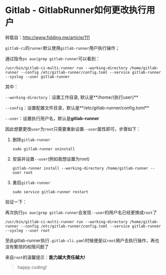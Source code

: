 # Gitlab - GitlabRunner如何更改执行用户

转载自：http://www.fidding.me/article/111



`gitlab-ci`的`runner`默认使用`gitlab-runner`用户执行操作；

通过指令`ps aux|grep gitlab-runner`可以看到：

```shell
/usr/bin/gitlab-ci-multi-runner run --working-directory /home/gitlab-runner --config /etc/gitlab-runner/config.toml --service gitlab-runner --syslog --user gitlab-runner
```

其中：

`--working-directory`：设置工作目录, 默认是**/home/{执行user}**

`--config`：设置配置文件目录，默认是**/etc/gitlab-runner/config.toml**

`--user`：设置执行用户名，默认是**gitlab-runner**

因此想要更改`user`为`root`只需要重新设置`--user`属性即可，步骤如下：

1. 删除`gitlab-runner`

   ```shell
   sudo gitlab-runner uninstall
   ```

2. 安装并设置`--user`(例如我想设置为root)

   ```shell
   gitlab-runner install --working-directory /home/gitlab-runner --user root
   ```

3. 重启`gitlab-runner`

   ```shell
   sudo service gitlab-runner restart
   ```

验证一下：

再次执行`ps aux|grep gitlab-runner`会发现`--user`的用户名已经更换成`root`了

```shell
/usr/bin/gitlab-ci-multi-runner run --working-directory /home/gitlab-runner --config /etc/gitlab-runner/config.toml --service gitlab-runner --syslog --user root
```

至此gitlab-runner执行`.gitlab-cli.yaml`时候便是以`root`用户去执行操作，再也没有繁琐的权限问题了

来自`root`的温馨提示：**能力越大责任越大!**

> happy coding!
